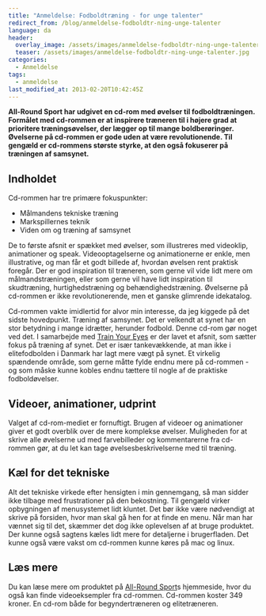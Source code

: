 ```yaml
---
title: "Anmeldelse: Fodboldtræning - for unge talenter"
redirect_from: /blog/anmeldelse-fodboldtr-ning-unge-talenter
language: da
header:
  overlay_image: /assets/images/anmeldelse-fodboldtr-ning-unge-talenter.jpg
  teaser: /assets/images/anmeldelse-fodboldtr-ning-unge-talenter.jpg
categories:
  - Anmeldelse
tags:
  - anmeldelse
last_modified_at: 2013-02-20T10:42:45Z
---
```


**All-Round Sport har udgivet en cd-rom med øvelser til fodboldtræningen. Formålet med cd-rommen er at inspirere træneren til i højere grad at prioritere træningsøvelser, der lægger op til mange boldberøringer. Øvelserne på cd-rommen er gode uden at være revolutionende. Til gengæld er cd-rommens største styrke, at den også fokuserer på træningen af samsynet.**

Indholdet
---------

Cd-rommen har tre primære fokuspunkter:

- Målmandens tekniske træning
- Markspillernes teknik
- Viden om og træning af samsynet

De to første afsnit er spækket med øvelser, som illustreres med videoklip, animationer og speak. Videooptagelserne og animationerne er enkle, men illustrative, og man får et godt billede af, hvordan øvelsen rent praktisk foregår. Der er god inspiration til træneren, som gerne vil vide lidt mere om målmandstræningen, eller som gerne vil have lidt inspiration til skudtræning, hurtighedstræning og behændighedstræning. Øvelserne på cd-rommen er ikke revolutionerende, men et ganske glimrende idekatalog.

Cd-rommen vakte imidlertid for alvor min interesse, da jeg kiggede på det sidste hovedpunkt. Træning af samsynet. Det er velkendt at synet har en stor betydning i mange idrætter, herunder fodbold. Denne cd-rom gør noget ved det. I samarbejde med [Train Your Eyes](http://www.tye.dk/) er der lavet et afsnit, som sætter fokus på træning af synet. Det er især tankevækkende, at man ikke i elitefodbolden i Danmark har lagt mere vægt på synet. Et virkelig spændende område, som gerne måtte fylde endnu mere på cd-rommen - og som måske kunne kobles endnu tættere til nogle af de praktiske fodboldøvelser.

Videoer, animationer, udprint
-----------------------------

Valget af cd-rom-mediet er fornuftigt. Brugen af videoer og animationer giver et godt overblik over de mere komplekse øvelser. Muligheden for at skrive alle øvelserne ud med farvebilleder og kommentarerne fra cd-rommen gør, at du let kan tage øvelsesbeskrivelserne med til træning.

Kæl for det tekniske
--------------------

Alt det tekniske virkede efter hensigten i min gennemgang, så man sidder ikke tilbage med frustrationer på den bekostning. Til gengæld virker opbygningen af menusystemet lidt kluntet. Det bør ikke være nødvendigt at skrive på forsiden, hvor man skal gå hen for at finde en menu. Når man har vænnet sig til det, skæmmer det dog ikke oplevelsen af at bruge produktet. Der kunne også sagtens kæles lidt mere for detaljerne i brugerfladen. Det kunne også være vakst om cd-rommen kunne køres på mac og linux.

Læs mere
--------

Du kan læse mere om produktet på [All-Round Sport](http://www.all-roundsport.dk/)s hjemmeside, hvor du også kan finde videoeksempler fra cd-rommen. Cd-rommen koster 349 kroner. En cd-rom både for begyndertræneren og elitetræneren.
